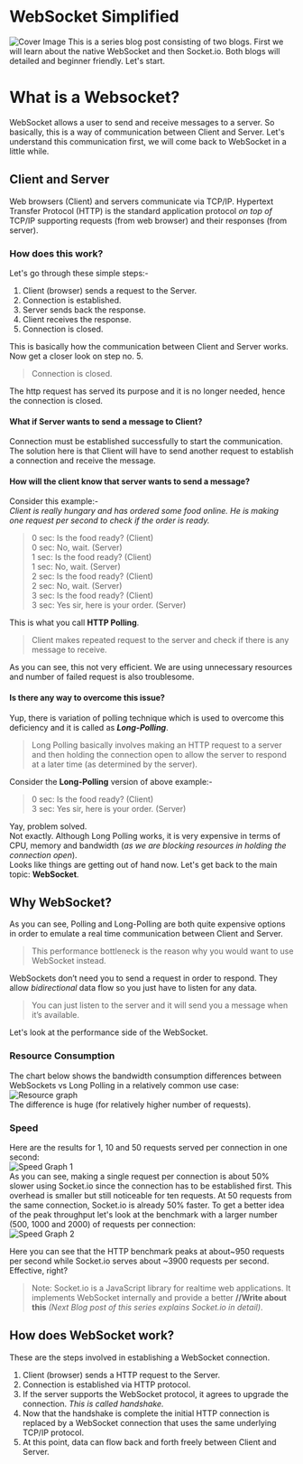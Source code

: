 # WebSocket Simplified
![Cover Image](https://raw.githubusercontent.com/iamshadmirza/Blogs-by-Shad/master/blogs/websocket-basics/cover.jpg)
This is a series blog post consisting of two blogs.
First we will learn about the native WebSocket and then Socket.io. Both blogs will detailed and beginner friendly. Let's start.
# What is a Websocket?
WebSocket allows a user to send and receive messages to a server.
So basically, this is a way of communication between Client and Server.
Let's understand this communication first, we will come back to WebSocket in a little while.
## Client and Server
Web browsers (Client) and servers communicate via TCP/IP. Hypertext Transfer Protocol (HTTP) is the standard application protocol *on top of* TCP/IP supporting requests (from web browser) and their responses (from server).  
### How does this work?
Let's go through these simple steps:-  
1. Client (browser) sends a request to the Server.
2. Connection is established.
3. Server sends back the response.
4. Client receives the response.
5. Connection is closed.

This is basically how the communication between Client and Server works. Now get a closer look on step no. 5.  
> Connection is closed.  

The http request has served its purpose and it is no longer needed, hence the connection is closed.

#### What if Server wants to send a message to Client?
Connection must be established successfully to start the communication. The solution here is that Client will have to send another request to establish a connection and receive the message.   

#### How will the client know that server wants to send a message?
Consider this example:-  
*Client is really hungary and has ordered some food online. He is making one request per second to check if the order is ready.*
> 0 sec: Is the food ready?  (Client)  
0 sec: No, wait.  (Server)  
1 sec: Is the food ready?  (Client)  
1 sec: No, wait.  (Server)  
2 sec: Is the food ready?  (Client)  
2 sec: No, wait.  (Server)  
3 sec: Is the food ready?  (Client)  
3 sec: Yes sir, here is your order.  (Server)

This is what you call **HTTP Polling**. 
>Client makes repeated request to the server and check if there is any message to receive. 

As you can see, this not very efficient. We are using unnecessary resources and number of failed request is also troublesome.  
#### Is there any way to overcome this issue?
Yup, there is variation of polling technique which is used to overcome this deficiency and it is called as ***Long-Polling***.
>Long Polling basically involves making an HTTP request to a server and then holding the connection open to allow the server to respond at a later time (as determined by the server).

Consider the **Long-Polling** version of above example:-
>0 sec: Is the food ready?  (Client)  
3 sec: Yes sir, here is your order.  (Server)

Yay, problem solved.   
Not exactly. Although Long Polling works, it is very expensive in terms of CPU, memory and bandwidth (*as we are blocking resources in holding the connection open*).  
Looks like things are getting out of hand now. Let's get back to the main topic: **WebSocket**.
## Why WebSocket?
As you can see, Polling and Long-Polling are both quite expensive options in order to emulate a real time communication between Client and Server. 
>This performance bottleneck is the reason why you would want to use WebSocket instead.   

WebSockets don’t need you to send a request in order to respond. They allow *bidirectional* data flow so you just have to listen for any data.
>You can just listen to the server and it will send you a message when it’s available.

Let's look at the performance side of the WebSocket.
### Resource Consumption
The chart below shows the bandwidth consumption differences between WebSockets vs Long Polling in a relatively common use case:  
![Resource graph](https://raw.githubusercontent.com/iamshadmirza/Blogs-by-Shad/master/blogs/websocket-basics/resource_graph.png)  
The difference is huge (for relatively higher number of requests).
### Speed
Here are the results for 1, 10 and 50 requests served per connection in one second:  
![Speed Graph 1](https://raw.githubusercontent.com/iamshadmirza/Blogs-by-Shad/master/blogs/websocket-basics/speed_graph.png)  
As you can see, making a single request per connection is about 50% slower using Socket.io since the connection has to be established first. This overhead is smaller but still noticeable for ten requests. At 50 requests from the same connection, Socket.io is already 50% faster. To get a better idea of the peak throughput let's look at the benchmark with a larger number (500, 1000 and 2000) of requests per connection:  
![Speed Graph 2](https://raw.githubusercontent.com/iamshadmirza/Blogs-by-Shad/master/blogs/websocket-basics/speed_graph2.png)  

Here you can see that the HTTP benchmark peaks at about~950 requests per second while Socket.io serves about ~3900 requests per second. Effective, right?
>Note: Socket.io is a JavaScript library for realtime web applications. It implements WebSocket internally and provide a better **//Write about this** *(Next Blog post of this series explains Socket.io in detail)*.

## How does WebSocket work?
These are the steps involved in  establishing a WebSocket connection.
1. Client (browser) sends a HTTP request to the Server.
2. Connection is established via HTTP protocol.
3. If the server supports the WebSocket protocol, it agrees to upgrade the connection. *This is called handshake.*
4. Now that the handshake is complete the initial HTTP connection is replaced by a WebSocket connection that uses the same underlying TCP/IP protocol.
5. At this point, data can flow back and forth freely between Client and Server.
